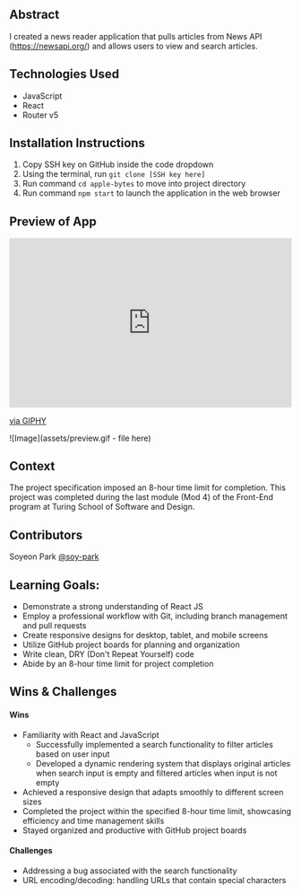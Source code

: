 ## Abstract
I created a news reader application that pulls articles from News API (https://newsapi.org/) and allows users to view and search articles.

## Technologies Used
- JavaScript
- React
- Router v5
 
## Installation Instructions
1. Copy SSH key on GitHub inside the code dropdown
2. Using the terminal, run `git clone [SSH key here]`
3. Run command `cd apple-bytes` to move into project directory
4. Run command `npm start` to launch the application in the web browser

## Preview of App
<div style="width:100%;height:0;padding-bottom:60%;position:relative;"><iframe src="https://giphy.com/embed/RtxFBImzlADtFMQvdz" width="100%" height="100%" style="position:absolute" frameBorder="0" class="giphy-embed" allowFullScreen></iframe></div><p><a href="https://giphy.com/gifs/RtxFBImzlADtFMQvdz">via GIPHY</a></p>
![Image](assets/preview.gif - file here)

## Context
The project specification imposed an 8-hour time limit for completion. This project was completed during the last module (Mod 4) of the Front-End program at Turing School of Software and Design.

## Contributors
Soyeon Park [@soy-park](https://github.com/soy-park)

## Learning Goals:
- Demonstrate a strong understanding of React JS
- Employ a professional workflow with Git, including branch management and pull requests
- Create responsive designs for desktop, tablet, and mobile screens
- Utilize GitHub project boards for planning and organization 
- Write clean, DRY (Don't Repeat Yourself) code 
- Abide by an 8-hour time limit for project completion

## Wins & Challenges

#### Wins
- Familiarity with React and JavaScript
    - Successfully implemented a search functionality to filter articles based on user input 
    - Developed a dynamic rendering system that displays original articles when search input is empty and filtered articles when input is not empty
- Achieved a responsive design that adapts smoothly to different screen sizes 
- Completed the project within the specified 8-hour time limit, showcasing efficiency and time management skills 
- Stayed organized and productive with GitHub project boards 

#### Challenges
- Addressing a bug associated with the search functionality 
- URL encoding/decoding: handling URLs that contain special characters 